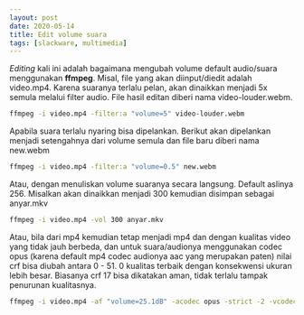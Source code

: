 ```yaml
---
layout: post
date: 2020-05-14
title: Edit volume suara
tags: [slackware, multimedia]
---
```

_Editing_ kali ini adalah bagaimana mengubah volume default audio/suara menggunakan **ffmpeg**. Misal, file yang akan diinput/diedit adalah video.mp4. Karena suaranya terlalu pelan, akan dinaikkan menjadi 5x semula melalui filter audio. File hasil editan diberi nama video-louder.webm.
```bash
ffmpeg -i video.mp4 -filter:a "volume=5" video-louder.webm
```
Apabila suara terlalu nyaring bisa dipelankan. Berikut akan dipelankan menjadi setengahnya dari volume semula dan file baru diberi nama new.webm
```bash
ffmpeg -i video.mp4 -filter:a "volume=0.5" new.webm
```
Atau, dengan menuliskan volume suaranya secara langsung. Default aslinya 256. Misalkan akan dinaikkan menjadi 300 kemudian disimpan sebagai anyar.mkv
```bash
ffmpeg -i video.mp4 -vol 300 anyar.mkv
```

Atau, bila dari mp4 kemudian tetap menjadi mp4 dan dengan kualitas video yang tidak jauh berbeda, dan untuk suara/audionya menggunakan codec opus (karena default mp4 codec audionya aac yang merupakan paten) nilai crf bisa diubah antara 0 - 51. 0 kualitas terbaik dengan konsekwensi ukuran lebih besar. Biasanya crf 17 bisa dikatakan aman, tidak terlalu tampak penurunan kualitasnya.
```bash
ffmpeg -i video.mp4 -af "volume=25.1dB" -acodec opus -strict -2 -vcodec copy -crf 17 video-suaranya-keras.mp4
```

